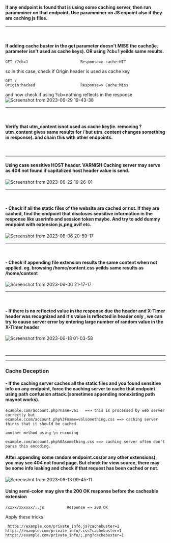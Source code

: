 #### If any endpoint is found that is using some caching server, then run paramminer on that endpoint. Use paramminer on JS enpoint also if they are caching js files.
---
&nbsp;
&nbsp;
#### If adding cache buster in the get parameter doesn't MISS the cache(ie. parameter isn't used as cache keys). OR using ?cb=1 yeilds same results.
````
GET /?cb=1                       Response=> cache:HIT 
````
so in this case, check if Origin header is used as cache key
````
GET /
Origin:hacked                    Response=> Cache:Miss
````
and now check if using ?cb=nothing reflects in the response
![Screenshot from 2023-06-29 19-43-38](https://github.com/Sameer484/methodology/assets/110039044/8e50b005-3ca0-4096-aa91-3248c851a099)

---
&nbsp;
&nbsp;

#### Verify that utm_content isnot used as cache key(ie. removing ?utm_content gives same results for / but utm_content changes something in response). and chain this with other endpoints.  

&nbsp;
&nbsp;

---
#### Using case sensitive HOST header. VARNISH Caching server may serve as 404 not found if capitalized host header value is send.
![Screenshot from 2023-06-22 19-26-01](https://github.com/Sameer484/methodology/assets/110039044/e407fe48-de42-45a3-a33f-f1505dbce85c)
<hr>
&nbsp;
&nbsp;


#### - Check if all the static files of the website are cached or not. If they are cached, find the endpoint that discloses sensitive information in the response like userinfo and session token maybe. And try to add dummy endpoint with extension js,png,avif etc.
![Screenshot from 2023-06-06 20-59-17](https://github.com/Sameer484/methodology/assets/110039044/68e6b4ac-ae22-4003-989d-aa38b208b3c1)

---
&nbsp;
&nbsp;

#### - Check if appending file extension results the same content when not applied. eg. browsing /home/content.css yeilds same results as /home/content
![Screenshot from 2023-06-06 21-17-17](https://github.com/Sameer484/methodology/assets/110039044/b2828ea4-c2fe-458f-9365-d9a9dd02a17a)

---
&nbsp;
&nbsp;

#### - If there is no reflected value in the response due the header and X-Timer header was recognized and it's value is reflected in header only , we can try to cause server error by entering large number of random value in the X-Timer header

![Screenshot from 2023-06-18 01-03-58](https://github.com/Sameer484/methodology/assets/110039044/f8b10007-ccfd-48b5-90b1-6cb0f27a96c3)


 &nbsp;
 &nbsp;
 &nbsp;
 &nbsp;

---

---
### Cache Deception

#### - If the caching server caches all the static files and you found sensitive info on any endpoint, force the caching server to cache that endpoint using path confusion attack.(sometimes appending nonexisting path maynot works).
````
example.com/account.php?name=va1   ==> this is processed by web server correctly but
example.ccom/account.php%3Fname=valsomething.css ==> caching server thinks that it should be cached.

another method using \n encoding

example.com/account.php%0Asomething.css ==> caching server often don't parse this encoding. 
````
#### After appending some random endpoint.css(or any other extensions), you may see 404 not found page. But check for view source, there may be some info leaking and check if that request has been cached or not.
![Screenshot from 2023-06-13 09-45-11](https://github.com/Sameer484/methodology/assets/110039044/aaf6360f-9f5c-4ad1-bbc9-cd51517d3a54)
 &nbsp;
 &nbsp;

 #### Using semi-colon may give the 200 OK response before the cacheable extension
 ````
/xxxx/xxxxxx/;.js          Response => 200 OK
 ````
 Apply these tricks
 ```
  https://example.com/private_info.js?cachebuster=1
https://example.com/private_info/.css?cachebuster=1
https://example.com/private_info/;.png?cachebuster=1
 ```
